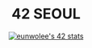 
<h1 align="center">42 SEOUL</h1>
<p align="center">
  <a href="https://github.com/oakoudad/badge42"><img src="https://badge.mediaplus.ma/darkblue/eunwolee?1337Badge=off&UM6P=off" alt="eunwolee's 42 stats" /></a>
</p>
